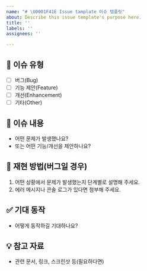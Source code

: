 ```yaml
---
name: "# \U0001F41E Issue tamplate 이슈 템플릿"
about: Describe this issue template's purpose here.
title: ''
labels: ''
assignees: ''

---
```


## 📌 이슈 유형
- [ ] 버그(Bug)
- [ ] 기능 제안(Feature)
- [ ] 개선(Enhancement)
- [ ] 기타(Other)

## 📄 이슈 내용
- 어떤 문제가 발생했나요?
- 또는 어떤 기능/개선을 제안하나요?

## 📝 재현 방법(버그일 경우)
1. 어떤 상황에서 문제가 발생했는지 단계별로 설명해 주세요.
2. 에러 메시지나 콘솔 로그가 있다면 첨부해 주세요.

## ✅ 기대 동작
- 어떻게 동작하길 기대하나요?

## 💡 참고 자료
- 관련 문서, 링크, 스크린샷 등(필요하다면)
